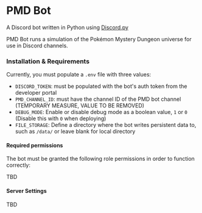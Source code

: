 # PMD Bot

A Discord bot written in Python using [Discord.py](https://github.com/Rapptz/discord.py)

PMD Bot runs a simulation of the Pokémon Mystery Dungeon universe for use in Discord channels.

### Installation & Requirements

Currently, you must populate a `.env` file with three values:

- `DISCORD_TOKEN`: must be populated with the bot's auth token from the developer portal
- `PMD_CHANNEL_ID`: must have the channel ID of the PMD bot channel (TEMPORARY MEASURE, VALUE TO BE REMOVED)
- `DEBUG_MODE`: Enable or disable debug mode as a boolean value, `1` or `0` (Disable this with `0` when deploying)
- `FILE_STORAGE`: Define a directory where the bot writes persistent data to, such as `/data/` or leave blank for local directory

#### Required permissions

The bot must be granted the following role permissions in order to function correctly:

TBD

#### Server Settings

TBD
